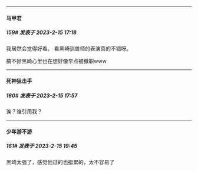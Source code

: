
*****

####  马甲君  
##### 159#       发表于 2023-2-15 17:18

我居然会觉得好看。
看黑崎驯兽师的表演真的不错呀。

搞不好黑崎心里也在想好像早点被撤职www


*****

####  死神狙击手  
##### 160#       发表于 2023-2-15 17:57

诶？谁引用我？


*****

####  少年游不游  
##### 161#       发表于 2023-2-15 19:45

黑崎太强了，感觉他过的也挺累的，太不容易了

